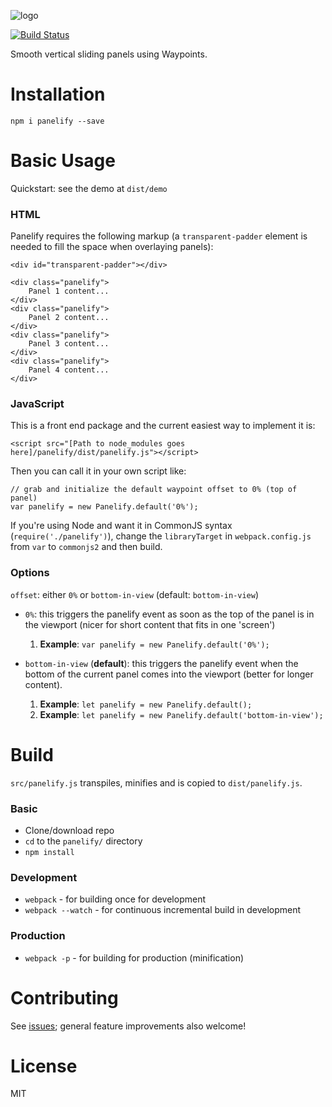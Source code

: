 ![logo](https://cdn.rawgit.com/thisisbd/panelify/975101663ecd8afa707706ba5d991514eccc4122/panelify-logo.svg)

[![Build Status](https://travis-ci.org/thisisbd/panelify.svg?branch=master)](https://travis-ci.org/thisisbd/panelify)

Smooth vertical sliding panels using Waypoints.

# Installation

`npm i panelify --save`

# Basic Usage

Quickstart: see the demo at `dist/demo`

### HTML ###

Panelify requires the following markup (a `transparent-padder` element is needed to fill the space when overlaying panels):
  
```
<div id="transparent-padder"></div>

<div class="panelify">
    Panel 1 content... 
</div>
<div class="panelify">
    Panel 2 content...
</div>
<div class="panelify">
    Panel 3 content...
</div>
<div class="panelify">
    Panel 4 content...
</div>
```

### JavaScript ###

This is a front end package and the current easiest way to implement it is:

`<script src="[Path to node_modules goes here]/panelify/dist/panelify.js"></script>`

Then you can call it in your own script like:

```
// grab and initialize the default waypoint offset to 0% (top of panel)
var panelify = new Panelify.default('0%');
```
If you're using Node and want it in CommonJS syntax (`require('./panelify')`), change the `libraryTarget` in `webpack.config.js` from `var` to `commonjs2` and then build.

### Options ###

`offset`: either `0%` or `bottom-in-view` (default: `bottom-in-view`)

* `0%`: this triggers the panelify event as soon as the top of the panel is in the viewport (nicer for short content that fits in one 'screen')

    1. **Example**: `var panelify = new Panelify.default('0%');`

* `bottom-in-view` (**default**): this triggers the panelify event when the bottom of the current panel comes into the viewport (better for longer content).

    1. **Example**: `let panelify = new Panelify.default();`
    2. **Example**: `let panelify = new Panelify.default('bottom-in-view');`
  
# Build

`src/panelify.js` transpiles, minifies and is copied to `dist/panelify.js`.

### Basic ###

* Clone/download repo
* `cd` to the `panelify/` directory
* `npm install`

### Development ###

* `webpack` - for building once for development
* `webpack --watch` - for continuous incremental build in development

### Production ###

* `webpack -p` - for building for production (minification)

# Contributing

  See [issues](https://github.com/thisisbd/Panelify/issues); general feature improvements also welcome!
  
# License

  MIT